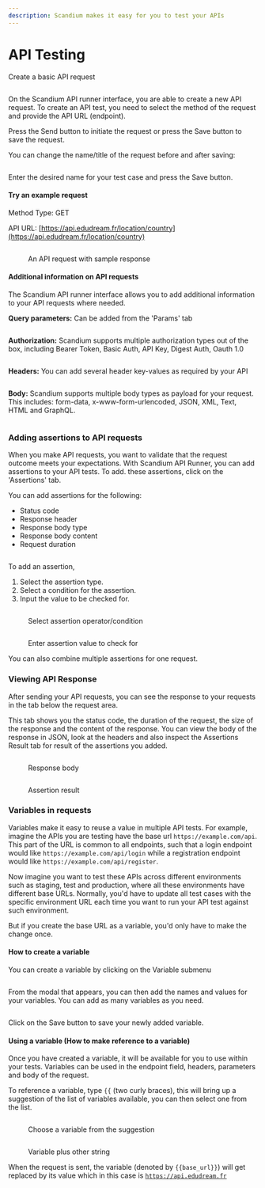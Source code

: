 ```yaml
---
description: Scandium makes it easy for you to test your APIs
---
```


# API Testing

Create a basic API request

<figure><img src=".gitbook/assets/image (1).png" alt=""><figcaption></figcaption></figure>

On the Scandium API runner interface, you are able to create a new API request. To create an API test, you need to select the method of the request and provide the API URL (endpoint).

Press the Send button to initiate the request or press the Save button to save the request.

You can change the name/title of the request before and after saving:

<figure><img src=".gitbook/assets/image (2).png" alt=""><figcaption></figcaption></figure>

Enter the desired name for your test case and press the Save button.

#### Try an example request

Method Type: GET

API URL:  [https://api.edudream.fr/location/country](https://api.edudream.fr/location/country)

<figure><img src=".gitbook/assets/image (3).png" alt=""><figcaption><p>An API request with sample response</p></figcaption></figure>

#### Additional information on API requests

The Scandium API runner interface allows you to add additional information to your API requests where needed.

**Query parameters:** Can be added from the 'Params' tab

<figure><img src=".gitbook/assets/image (4).png" alt=""><figcaption></figcaption></figure>

**Authorization:** Scandium supports multiple authorization types out of the box, including Bearer Token, Basic Auth, API Key, Digest Auth, Oauth 1.0

<figure><img src=".gitbook/assets/image (5).png" alt=""><figcaption></figcaption></figure>

**Headers:** You can add several header key-values as required by your API

<figure><img src=".gitbook/assets/image (6).png" alt=""><figcaption></figcaption></figure>

**Body:** Scandium supports multiple body types as payload for your request. This includes: form-data, x-www-form-urlencoded, JSON,  XML,  Text, HTML and GraphQL.

<figure><img src=".gitbook/assets/image (7).png" alt=""><figcaption></figcaption></figure>

### Adding assertions to API requests

When you make API requests, you want to validate that the request outcome meets your expectations. With Scandium API Runner, you can add assertions to your API tests. To add. these assertions, click on the 'Assertions' tab.

You can add assertions for the following:

* Status code
* Response header
* Response body type
* Response body content
* Request duration

<figure><img src=".gitbook/assets/image (8).png" alt=""><figcaption></figcaption></figure>

To add an assertion, &#x20;

1. Select the assertion type.
2. Select a condition for the assertion.
3. Input the value to be checked for.

<figure><img src=".gitbook/assets/image (9).png" alt=""><figcaption><p>Select assertion operator/condition</p></figcaption></figure>

<figure><img src=".gitbook/assets/image (10).png" alt=""><figcaption><p>Enter assertion value to check for</p></figcaption></figure>

You can also combine multiple assertions for one request.

### Viewing API Response

After sending your API requests, you can see the response to your requests in the tab below the request area.

This tab shows you the status code, the duration of the request, the size of the response and the content of the response. You can view the body of the response in JSON, look at the headers and also inspect the Assertions Result tab  for result of the assertions you added.

<figure><img src=".gitbook/assets/image (11).png" alt=""><figcaption><p>Response body</p></figcaption></figure>

<figure><img src=".gitbook/assets/image (12).png" alt=""><figcaption><p>Assertion result</p></figcaption></figure>

### Variables in requests

Variables make it easy to reuse a value in multiple API tests. For example, imagine the  APIs you are testing have the base url `https://example.com/api`. This part of the URL is common to all endpoints,  such that a login endpoint would like `https://example.com/api/login` while a registration endpoint would like `https://example.com/api/register`.

Now imagine you want to test these APIs across different environments such as staging, test and production, where all these environments have different base URLs. Normally, you'd   have to update all test cases with the specific environment URL each time you want to run your API test against such environment.

But if you create the base URL as a variable, you'd only have to make the change once.

#### How to create a variable

You can create a variable by clicking on the Variable submenu

<figure><img src=".gitbook/assets/image (13).png" alt=""><figcaption></figcaption></figure>

From the modal that appears, you can then add the names and values for your variables. You can add as many variables as you need.

<figure><img src=".gitbook/assets/image (15).png" alt=""><figcaption></figcaption></figure>

Click on the Save button to save your newly added variable.

#### Using a variable (How to make reference to a variable)

Once you have created a variable, it will be available for you to use within your tests. Variables can be used in the endpoint field, headers, parameters and body of the request.

To reference a variable, type `{{` (two curly braces), this will bring up a suggestion of the list of variables available, you can then select one from the list.

<figure><img src=".gitbook/assets/image (16).png" alt=""><figcaption><p>Choose a variable from the suggestion</p></figcaption></figure>

<figure><img src=".gitbook/assets/image (17).png" alt=""><figcaption><p>Variable plus other string</p></figcaption></figure>

When  the request is sent,  the variable (denoted by `{{base_url}}`) will get replaced by its value which in this case is [`https://api.edudream.fr`](https://api.edudream.fr)&#x20;
